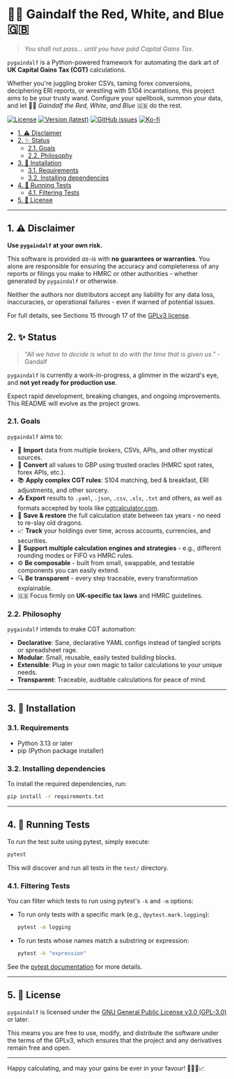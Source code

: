 # 🧙‍♂️ Gaindalf the Red, White, and Blue 🇬🇧 <!-- omit in toc -->

> *You shall not pass... until you have paid Capital Gains Tax.*

`pygaindalf` is a Python-powered framework for automating the dark art of **UK Capital Gains Tax (CGT)** calculations.

Whether you're juggling broker CSVs, taming forex conversions, deciphering ERI reports, or wrestling with S104 incantations, this project aims to be your trusty wand. Configure your spellbook, summon your data, and let 🧙‍♂️ *Gaindalf the Red, White, and Blue* 🇬🇧 do the rest.

[![License](https://img.shields.io/github/license/ruipin/pygaindalf)](LICENSE)
[![Version (latest)](https://img.shields.io/github/v/release/ruipin/pygaindalf)](https://github.com/ruipin/pygaindalf/releases/latest)
[![GitHub issues](https://img.shields.io/github/issues-raw/ruipin/pygaindalf)](https://github.com/ruipin/pygaindalf/issues)
[![Ko-fi](https://img.shields.io/badge/-buy%20me%20a%20coffee-%23FF5E5B?logo=Ko-fi&logoColor=white)](https://ko-fi.com/ruipin)


- [1. ⚠️ Disclaimer](#1-️-disclaimer)
- [2. ✨ Status](#2--status)
  - [2.1. Goals](#21-goals)
  - [2.2. Philosophy](#22-philosophy)
- [3. 🚀 Installation](#3--installation)
  - [3.1. Requirements](#31-requirements)
  - [3.2. Installing dependencies](#32-installing-dependencies)
- [4. 🧪 Running Tests](#4--running-tests)
  - [4.1. Filtering Tests](#41-filtering-tests)
- [5. 📜 License](#5--license)

---


## 1. ⚠️ Disclaimer

**Use `pygaindalf` at your own risk.**

This software is provided *as-is* with **no guarantees or warranties**. You alone are responsible for ensuring the accuracy and completeness of any reports or filings you make to HMRC or other authorities - whether generated by `pygaindalf` or otherwise.

Neither the authors nor distributors accept any liability for any data loss, inaccuracies, or operational failures - even if warned of potential issues.

For full details, see Sections 15 through 17 of the [GPLv3 license](LICENSE).

## 2. ✨ Status

> *"All we have to decide is what to do with the time that is given us."* - Gandalf

`pygaindalf` is currently a work-in-progress, a glimmer in the wizard's eye, and **not yet ready for production use**.

Expect rapid development, breaking changes, and ongoing improvements. This README will evolve as the project grows.

### 2.1. Goals

`pygaindalf` aims to:

- 🧾 **Import** data from multiple brokers, CSVs, APIs, and other mystical sources.
- 💱 **Convert** all values to GBP using trusted oracles (HMRC spot rates, forex APIs, etc.).
- 📚 **Apply complex CGT rules**: S104 matching, bed & breakfast, ERI adjustments, and other sorcery.
- 📤 **Export** results to `.yaml`, `.json`, `.csv`, `.xls`, `.txt` and others, as well as formats accepted by tools like [cgtcalculator.com](https://cgtcalculator.com).
- 💾 **Save & restore** the full calculation state between tax years - no need to re-slay old dragons.
- 📈 **Track** your holdings over time, across accounts, currencies, and securities.
- 🧩 **Support multiple calculation engines and strategies** - e.g., different rounding modes or FIFO vs HMRC rules.
- ⚙️ **Be composable** - built from small, swappable, and testable components you can easily extend.
- 🔍 **Be transparent** - every step traceable, every transformation explainable.
- 🇬🇧 Focus firmly on **UK-specific tax laws** and HMRC guidelines.

### 2.2. Philosophy

`pygaindalf` intends to make CGT automation:

- **Declarative**: Sane, declarative YAML configs instead of tangled scripts or spreadsheet rage.
- **Modular**: Small, reusable, easily tested building blocks.
- **Extensible**: Plug in your own magic to tailor calculations to your unique needs.
- **Transparent**: Traceable, auditable calculations for peace of mind.

---

## 3. 🚀 Installation

### 3.1. Requirements

- Python 3.13 or later
- pip (Python package installer)

### 3.2. Installing dependencies

To install the required dependencies, run:

```sh
pip install -r requirements.txt
```

---

## 4. 🧪 Running Tests

To run the test suite using pytest, simply execute:

```sh
pytest
```

This will discover and run all tests in the `test/` directory.

### 4.1. Filtering Tests

You can filter which tests to run using pytest's `-k` and `-m` options:

- To run only tests with a specific mark (e.g., `@pytest.mark.logging`):
  ```sh
  pytest -m logging
  ```
- To run tests whose names match a substring or expression:
  ```sh
  pytest -k "expression"
  ```

See the [pytest documentation](https://docs.pytest.org/en/stable/how-to/mark.html) for more details.

---

## 5. 📜 License

`pygaindalf` is licensed under the [GNU General Public License v3.0 (GPL-3.0)](LICENSE) or later.

This means you are free to use, modify, and distribute the software under the terms of the GPLv3, which ensures that the project and any derivatives remain free and open.

---

Happy calculating, and may your gains be ever in your favour! 🧙‍♂️🚀📈